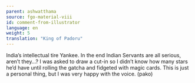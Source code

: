 ```yaml
---
parent: ashwatthama
source: fgo-material-viii
id: comment-from-illustrator
language: en
weight: 5
translation: "King of Padoru"
---
```


India’s intellectual tire Yankee. In the end Indian Servants are all serious, aren’t they…? I was asked to draw a cut-in so I didn’t know how many stars he’d have until rolling the gatcha and fidgeted with magic cards. This is just a personal thing, but I was very happy with the voice. (pako)
